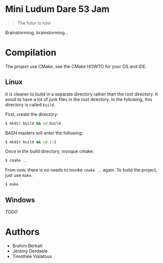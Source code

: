 # Mini Ludum Dare 53 Jam #

> The futur is now

Brainstorming, brainstorming...

# Compilation #

The project use CMake, see the CMake HOWTO for your OS and IDE.

## Linux ##

It is cleaner to build in a separate directory rather than the root directory.  It avoid to have a lot of junk files in the root directory.  In the following, this directory is called `build`.

First, create the directory:

```sh
$ mkdir build && cd build
```

BASH masters will enter the following:

```sh
$ mkdir build && cd !:1
```

Once in the build directory, invoque cmake:

```sh
$ cmake ..
```

From now, there is no needs to invoke `cmake ..` again.  To build the project, just use `make`.

```sh
$ make
```

## Windows ##

*TODO*

# Authors #

* Brahim Berkati
* Jérémy Derdaele
* Timothée Vialatoux
